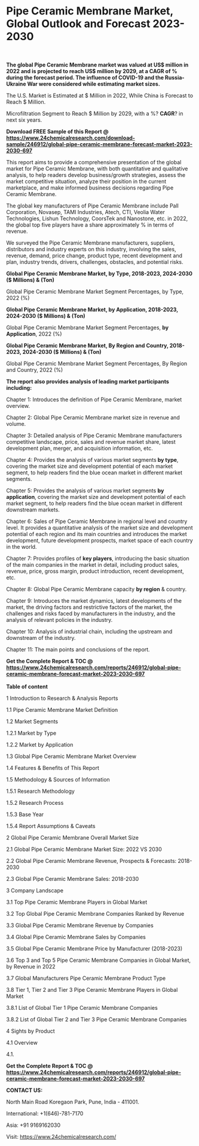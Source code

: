 <h1>Pipe Ceramic Membrane Market, Global Outlook and Forecast 2023-2030</h1><br/><p><strong>The global Pipe Ceramic Membrane market was valued at US$ million in 2022 and is projected to reach US$ million by 2029, at a <strong>CAGR</strong> of % during the forecast period. The influence of COVID-19 and the Russia-Ukraine War were considered while estimating market sizes.</strong></p><p>The U.S. Market is Estimated at $ Million in 2022, While China is Forecast to Reach $ Million.</p><p>Microfiltration Segment to Reach $ Million by 2029, with a %? <strong><strong>CAGR</strong></strong>? in next six years.</p><div><b>Download FREE Sample of this Report @ <a href="https://www.24chemicalresearch.com/download-sample/246912/global-pipe-ceramic-membrane-forecast-market-2023-2030-697">https://www.24chemicalresearch.com/download-sample/246912/global-pipe-ceramic-membrane-forecast-market-2023-2030-697</a></b></div><p>This report aims to provide a comprehensive presentation of the global market for Pipe Ceramic Membrane, with both quantitative and qualitative analysis, to help readers develop business/growth strategies, assess the market competitive situation, analyze their position in the current marketplace, and make informed business decisions regarding Pipe Ceramic Membrane.</p><p>The global key manufacturers of Pipe Ceramic Membrane include Pall Corporation, Novasep, TAMI Industries, Atech, CTI, Veolia Water Technologies, Lishun Technology, CoorsTek and Nanostone, etc. in 2022, the global top five players have a share approximately % in terms of revenue.</p><p>We surveyed the Pipe Ceramic Membrane manufacturers, suppliers, distributors and industry experts on this industry, involving the sales, revenue, demand, price change, product type, recent development and plan, industry trends, drivers, challenges, obstacles, and potential risks.</p><p><strong>Global Pipe Ceramic Membrane Market, by Type, 2018-2023, 2024-2030 ($ Millions) & (Ton)</strong></p><p>Global Pipe Ceramic Membrane Market Segment Percentages, by Type, 2022 (%)</p><p><strong>Global Pipe Ceramic Membrane Market, <strong>by Application</strong>, 2018-2023, 2024-2030 ($ Millions) & (Ton)</strong></p><p>Global Pipe Ceramic Membrane Market Segment Percentages, <strong>by Application</strong>, 2022 (%)</p><p><strong>Global Pipe Ceramic Membrane Market, By Region and Country, 2018-2023, 2024-2030 ($ Millions) & (Ton)</strong></p><p>Global Pipe Ceramic Membrane Market Segment Percentages, By Region and Country, 2022 (%)</p><p><strong>The report also provides analysis of leading market participants including:</strong></p><p>Chapter 1: Introduces the definition of Pipe Ceramic Membrane, market overview.</p><p>Chapter 2: Global Pipe Ceramic Membrane market size in revenue and volume.</p><p>Chapter 3: Detailed analysis of Pipe Ceramic Membrane manufacturers competitive landscape, price, sales and revenue market share, latest development plan, merger, and acquisition information, etc.</p><p>Chapter 4: Provides the analysis of various market segments<strong> by type</strong>, covering the market size and development potential of each market segment, to help readers find the blue ocean market in different market segments.</p><p>Chapter 5: Provides the analysis of various market segments <strong><strong>by application</strong></strong>, covering the market size and development potential of each market segment, to help readers find the blue ocean market in different downstream markets.</p><p>Chapter 6: Sales of Pipe Ceramic Membrane in regional level and country level. It provides a quantitative analysis of the market size and development potential of each region and its main countries and introduces the market development, future development prospects, market space of each country in the world.</p><p>Chapter 7: Provides profiles of <strong><strong>key players</strong></strong>, introducing the basic situation of the main companies in the market in detail, including product sales, revenue, price, gross margin, product introduction, recent development, etc.</p><p>Chapter 8: Global Pipe Ceramic Membrane capacity <strong>by region</strong> & country.</p><p>Chapter 9: Introduces the market dynamics, latest developments of the market, the driving factors and restrictive factors of the market, the challenges and risks faced by manufacturers in the industry, and the analysis of relevant policies in the industry.</p><p>Chapter 10: Analysis of industrial chain, including the upstream and downstream of the industry.</p><p>Chapter 11: The main points and conclusions of the report.</p><div><b>Get the Complete Report & TOC @ <a href="https://www.24chemicalresearch.com/reports/246912/global-pipe-ceramic-membrane-forecast-market-2023-2030-697">https://www.24chemicalresearch.com/reports/246912/global-pipe-ceramic-membrane-forecast-market-2023-2030-697</a></b></div><br><b>Table of content</b><p>1 Introduction to Research & Analysis Reports<br />
 
  1.1 Pipe Ceramic Membrane Market Definition<br />
 
  1.2 Market Segments<br />
 
  1.2.1 Market by Type<br />
 
  1.2.2 Market by Application<br />
 
  1.3 Global Pipe Ceramic Membrane Market Overview<br />
 
  1.4 Features & Benefits of This Report<br />
 
  1.5 Methodology & Sources of Information<br />
 
  1.5.1 Research Methodology<br />
 
  1.5.2 Research Process<br />
 
  1.5.3 Base Year<br />
 
  1.5.4 Report Assumptions & Caveats<br />
 
 2 Global Pipe Ceramic Membrane Overall Market Size<br />
 
  2.1 Global Pipe Ceramic Membrane Market Size: 2022 VS 2030<br />
 
  2.2 Global Pipe Ceramic Membrane Revenue, Prospects & Forecasts: 2018-2030<br />
 
  2.3 Global Pipe Ceramic Membrane Sales: 2018-2030<br />
 
 3 Company Landscape<br />
 
  3.1 Top Pipe Ceramic Membrane Players in Global Market<br />
 
  3.2 Top Global Pipe Ceramic Membrane Companies Ranked by Revenue<br />
 
  3.3 Global Pipe Ceramic Membrane Revenue by Companies<br />
 
  3.4 Global Pipe Ceramic Membrane Sales by Companies<br />
 
  3.5 Global Pipe Ceramic Membrane Price by Manufacturer (2018-2023)<br />
 
  3.6 Top 3 and Top 5 Pipe Ceramic Membrane Companies in Global Market, by Revenue in 2022<br />
 
  3.7 Global Manufacturers Pipe Ceramic Membrane Product Type<br />
 
  3.8 Tier 1, Tier 2 and Tier 3 Pipe Ceramic Membrane Players in Global Market<br />
 
  3.8.1 List of Global Tier 1 Pipe Ceramic Membrane Companies<br />
 
  3.8.2 List of Global Tier 2 and Tier 3 Pipe Ceramic Membrane Companies<br />
 
 4 Sights by Product<br />
 
  4.1 Overview<br />
 
  4.1.<br><div><b>Get the Complete Report & TOC @ <a href="https://www.24chemicalresearch.com/reports/246912/global-pipe-ceramic-membrane-forecast-market-2023-2030-697">https://www.24chemicalresearch.com/reports/246912/global-pipe-ceramic-membrane-forecast-market-2023-2030-697</a></b></div></p>
 
 <b>CONTACT US:</b><br>
 
 North Main Road Koregaon Park, Pune, India - 411001.<br/>
 
 International: +1(646)-781-7170<br/>
 
 Asia: +91 9169162030<br/>
 
 Visit: <a href="https://www.24chemicalresearch.com/">https://www.24chemicalresearch.com/</a>
 
 <br>